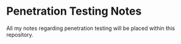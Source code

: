 # Penetration Testing Notes
All my notes regarding penetration testing will be placed within this repository.
